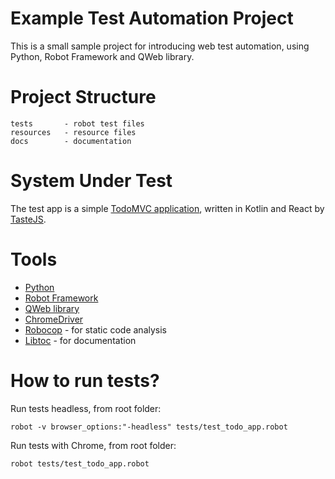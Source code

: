 # Example Test Automation Project

This is a small sample project for introducing web test automation, using Python, Robot Framework and QWeb library.

# Project Structure

```
tests       - robot test files
resources   - resource files
docs        - documentation
```

# System Under Test

The test app is a simple [TodoMVC application](https://todomvc.com/examples/kotlin-react/), written in Kotlin and React by [TasteJS](https://medium.com/@tastejs).

# Tools

- [Python](https://www.python.org/)
- [Robot Framework](https://robotframework.org/)
- [QWeb library](https://github.com/qentinelqi/qweb)
- [ChromeDriver](https://chromedriver.chromium.org/)
- [Robocop](https://robocop.readthedocs.io/en/stable/) - for static code analysis
- [Libtoc](https://github.com/amochin/robotframework-libtoc) - for documentation

# How to run tests?

Run tests headless, from root folder: 

```
robot -v browser_options:"-headless" tests/test_todo_app.robot
```

Run tests with Chrome, from root folder:

```
robot tests/test_todo_app.robot
```